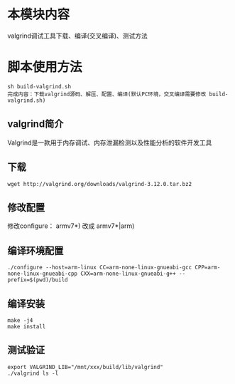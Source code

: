 
# 本模块内容
valgrind调试工具下载、编译(交叉编译)、测试方法

# 脚本使用方法
```
sh build-valgrind.sh
完成内容：下载valgrind源码、解压、配置、编译(默认PC环境，交叉编译需要修改 build-valgrind.sh)  
```

## valgrind简介
Valgrind是一款用于内存调试、内存泄漏检测以及性能分析的软件开发工具

## 下载
```
wget http://valgrind.org/downloads/valgrind-3.12.0.tar.bz2
```

## 修改配置
修改configure： armv7*) 改成 armv7*|arm)

## 编译环境配置
```
./configure --host=arm-linux CC=arm-none-linux-gnueabi-gcc CPP=arm-none-linux-gnueabi-cpp CXX=arm-none-linux-gnueabi-g++ --prefix=$(pwd)/build
```

## 编译安装
```
make -j4
make install
```

## 测试验证
```
export VALGRIND_LIB="/mnt/xxx/build/lib/valgrind"
./valgrind ls -l
```